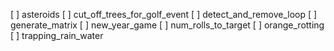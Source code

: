 [ ] asteroids
[ ] cut_off_trees_for_golf_event
[ ] detect_and_remove_loop
[ ] generate_matrix
[ ] new_year_game
[ ] num_rolls_to_target
[ ] orange_rotting
[ ] trapping_rain_water